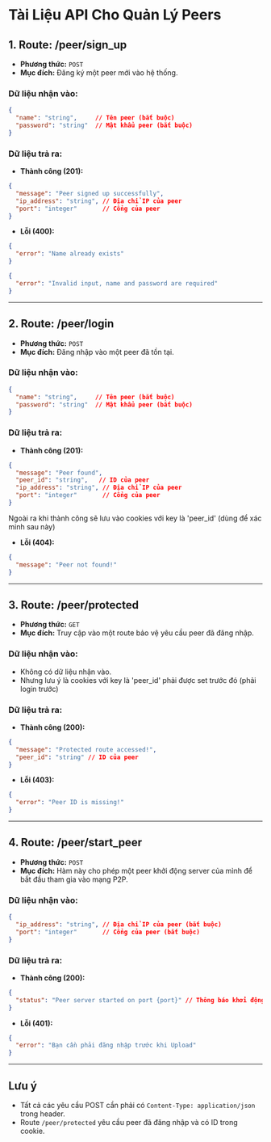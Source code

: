 
# Tài Liệu API Cho Quản Lý Peers

## 1. Route: **/peer/sign_up**
- **Phương thức:** `POST`
- **Mục đích:** Đăng ký một peer mới vào hệ thống.
  
### Dữ liệu nhận vào:
```json
{
  "name": "string",     // Tên peer (bắt buộc)
  "password": "string"  // Mật khẩu peer (bắt buộc)
}
```

### Dữ liệu trả ra:
- **Thành công (201):**
```json
{
  "message": "Peer signed up successfully",
  "ip_address": "string", // Địa chỉ IP của peer
  "port": "integer"       // Cổng của peer
}
```

- **Lỗi (400):**
```json
{
  "error": "Name already exists"
}
```
```json
{
  "error": "Invalid input, name and password are required"
}
```

---

## 2. Route: **/peer/login**
- **Phương thức:** `POST`
- **Mục đích:** Đăng nhập vào một peer đã tồn tại.

### Dữ liệu nhận vào:
```json
{
  "name": "string",     // Tên peer (bắt buộc)
  "password": "string"  // Mật khẩu peer (bắt buộc)
}
```

### Dữ liệu trả ra:
- **Thành công (201):**
```json
{
  "message": "Peer found",
  "peer_id": "string",   // ID của peer
  "ip_address": "string", // Địa chỉ IP của peer
  "port": "integer"       // Cổng của peer
}
```
Ngoài ra khi thành công sẽ lưu vào cookies với key là 'peer_id' (dùng để xác minh sau này)
- **Lỗi (404):**
```json
{
  "message": "Peer not found!"
}
```

---

## 3. Route: **/peer/protected**
- **Phương thức:** `GET`
- **Mục đích:** Truy cập vào một route bảo vệ yêu cầu peer đã đăng nhập.

### Dữ liệu nhận vào:
- Không có dữ liệu nhận vào.
- Nhưng lưu ý là cookies với key là 'peer_id' phải được set trước đó (phải login trước)
### Dữ liệu trả ra:
- **Thành công (200):**
```json
{
  "message": "Protected route accessed!",
  "peer_id": "string" // ID của peer
}
```
- **Lỗi (403):**
```json
{
  "error": "Peer ID is missing!"
}
```

---

## 4. Route: **/peer/start_peer**
- **Phương thức:** `POST`
- **Mục đích:** Hàm này cho phép một peer khởi động server của mình để bắt đầu tham gia vào mạng P2P.

### Dữ liệu nhận vào:
```json
{
  "ip_address": "string", // Địa chỉ IP của peer (bắt buộc)
  "port": "integer"       // Cổng của peer (bắt buộc)
}
```

### Dữ liệu trả ra:
- **Thành công (200):**
```json
{
  "status": "Peer server started on port {port}" // Thông báo khởi động server thành công
}
```
- **Lỗi (401):**
```json
{
  "error": "Bạn cần phải đăng nhập trước khi Upload"
}
```

---

## Lưu ý
- Tất cả các yêu cầu POST cần phải có `Content-Type: application/json` trong header.
- Route `/peer/protected` yêu cầu peer đã đăng nhập và có ID trong cookie.
